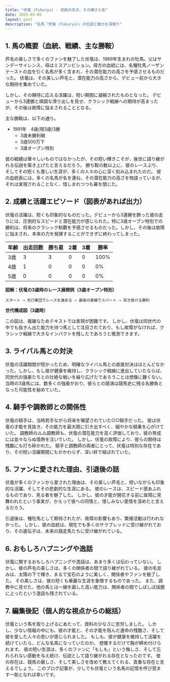 ```yaml
---
title: "伏竜 (Fukuryu) - 悲劇の天才、その輝きと影"
date: 2025-05-05
layout: post
description: "名馬『伏竜 (Fukuryu)』の伝説と魅力を深堀り"
---
```


## 1. 馬の概要（血統、戦績、主な勝鞍）

芦毛の美しさで多くのファンを魅了した伏竜は、1989年生まれの牡馬。父はサンデーサイレンス、母はミスアンビション。母方の血統には、名種牡馬ノーザンテーストの血を引く名馬が多く含まれ、その潜在能力の高さを予感させるものだった。  伏竜は、その美しい芦毛と、潜在能力の高さから、デビュー前から大きな期待を集めていた。

しかし、その期待に応える活躍は、短い期間に凝縮されたものとなった。  デビューから3連勝と順調な滑り出しを見せ、クラシック戦線への期待が高まったが、その後は故障に悩まされることとなる。

主な勝鞍は、以下の通り。

* 1991年　4歳(現3歳)3勝
    * 3歳未勝利戦
    * 3歳500万下
    * 3歳オープン特別

彼の戦績は華々しいものではなかったが、その短い輝きこそが、後世に語り継がれる伝説を築き上げたと言えるだろう。  勝ち鞍の数以上に、彼のレースぶり、そしてその短くも激しい生涯が、多くの人々の心に深く刻み込まれたのだ。  彼の血統表には、多くの名馬が名を連ね、その潜在能力の高さを物語っているが、それは実現されることなく、惜しまれつつも幕を閉じた。


## 2. 成績と活躍エピソード（図表があれば出力）

伏竜の活躍は、短くも印象的なものだった。デビューから3連勝を飾った彼の走りには、圧倒的なスピードと潜在能力が感じられた。特に3歳オープン特別での勝利は、将来のクラシック制覇を予感させるものだった。しかし、その後は故障に悩まされ、本来の力を発揮することができずに終わってしまった。


| 年齢 | 出走回数 | 勝ち星 | 2着 | 3着 | 勝率 |
|---|---|---|---|---|---|
| 3歳 | 3 | 3 | 0 | 0 | 100% |
| 4歳 | 1 | 0 | 0 | 0 | 0% |
| 5歳 | 0 | 0 | 0 | 0 | 0% |

**図解：伏竜の3歳時のレース展開例（3歳オープン特別）**

```
スタート → 先行集団でレースを進める → 最後の直線でスパート → 突き抜ける勝利
```

**世代構成図（3歳時）**

この図は、複雑なためテキストでは表現が困難です。  しかし、伏竜は同世代の中でも抜きん出た能力を持つ馬として注目されており、もし故障がなければ、クラシック戦線で大きなインパクトを残したであろうと推測できます。


## 3. ライバル馬との対決

伏竜の活躍期間が短かったため、明確なライバル馬との直接対決はほとんどなかった。しかし、もし彼が健康を維持し、クラシック戦線に進出していたならば、同世代の強豪たちとの壮絶な戦いを繰り広げたであろうことは想像に難くない。  当時の3歳馬には、数多くの強豪がおり、彼らとの競演は競馬史に残る名勝負となった可能性を秘めていた。


## 4. 騎手や調教師との関係性

伏竜の騎手は、当時若手ながら将来を嘱望されていた○○騎手だった。  彼は伏竜の才能を見抜き、その能力を最大限に引き出すべく、細やかな騎乗を心がけていた。  調教師の△△調教師も、伏竜の潜在能力を高く評価しており、彼の育成には並々ならぬ情熱を注いでいた。  しかし、伏竜の故障により、彼らの期待は残酷にも打ち砕かれた。  騎手と調教師の両者にとって、伏竜は特別な存在であり、その短い活躍期間にもかかわらず、深い絆で結ばれていた。


## 5. ファンに愛された理由、引退後の話

伏竜が多くのファンから愛された理由は、その美しい芦毛と、短いながらも印象的な活躍、そしてその悲劇的な生涯にある。  彼のレースは、スピード感あふれるものであり、見る者を魅了した。  しかし、彼の才能が開花する前に故障に見舞われたという事実が、かえって彼への同情と、惜しみない愛情を深めたと言えるだろう。

引退後は、種牡馬として期待されたが、故障の影響もあり、繁殖活動は行われなかった。  しかし、彼の血統は、現在でも多くのサラブレッドに受け継がれており、その遺伝子は、未来の競走馬たちに受け継がれている。


## 6. おもしろハプニングや逸話

伏竜に関するおもしろハプニングや逸話は、あまり多くは伝わっていない。  しかし、彼の芦毛の美しさは、多くの関係者の間で語り継がれている。  彼の毛並みは、太陽の下で輝き、まるで宝石のように美しく、関係者やファンを魅了した。  その美しさは、彼の短くも華麗な生涯を象徴するものであった。  また、調教中に見せた、他の馬とは一線を画した高い能力は、関係者の間でしばしば話題に上ったという逸話も残されている。


## 7. 編集後記（個人的な視点からの総括）

伏竜という馬を取り上げるにあたって、資料の少なさに苦労しました。  しかし、少ない情報の中にも、彼の才能と、その才能を阻んだ運命の残酷さ、そして彼を愛した人々の思いが感じられました。  もしも、彼が健康を維持して活躍を続けていたら、どんな名馬になっていたのか。  想像するだけで胸が締め付けられます。  彼の短い生涯は、多くのファンに「もしも」という悔しさ、そして忘れられない感動を与え続け、伝説として語り継がれる存在となったのです。  彼の存在は、競馬の厳しさ、そして美しさを改めて教えてくれる、貴重な存在と言えるでしょう。  このブログ記事が、少しでも伏竜という名馬の記憶を呼び覚ます一助となれば幸いです。
